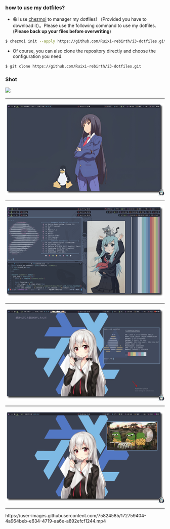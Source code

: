 ### how to use my dotfiles?

- 😀I use [chezmoi](https://github.com/twpayne/chezmoi) to manager my dotfiles! （Provided you have to download it）。Please use the following command to use my dotfiles.(**Please back up your files before overwriting**)
```bash
$ chezmoi init --apply https://github.com/Ruixi-rebirth/i3-dotfiles.git
```
- Of course, you can also clone the repository directly and choose the configuration you need.
```bash
$ git clone https://github.com/Ruixi-rebirth/i3-dotfiles.git
```

### Shot
![](./show/des3.png)

<hr>

![](./show/des4.png)

<hr>

![](./show/des2.png)

<hr>

![](./show/a.jpg)

<hr>

![](./show/des1.png)


<hr>
https://user-images.githubusercontent.com/75824585/172759404-4a964beb-e634-4719-aa6e-a892efcf1244.mp4


